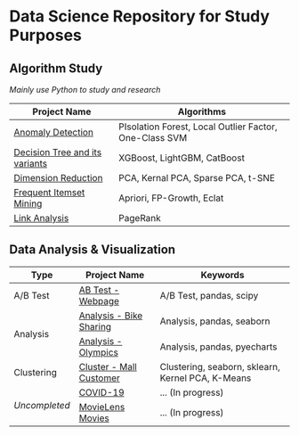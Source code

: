 # Data Science Repository for Study Purposes

## Algorithm Study

_Mainly use Python to study and research_

<table>
    <thead>
        <tr>
            <th>Project Name</th>
            <th>Algorithms</th>
        </tr>
    </thead>
    <tbody>
        <tr>
            <td><a href="https://github.com/vanity-lost/Data-Science/tree/main/Algorithms%20Study/Anomaly%20Detection">Anomaly Detection</a></td>
            <td>PIsolation Forest, Local Outlier Factor, One-Class SVM</td>
        </tr>
        <tr>
            <td><a href="https://github.com/vanity-lost/Data-Science/tree/main/Algorithms%20Study/Decision%20Tree%20and%20its%20variants">Decision Tree and its variants</a></td>
            <td>XGBoost, LightGBM, CatBoost</td>
        </tr>
        <tr>
            <td><a href="https://github.com/vanity-lost/Data-Science/tree/main/Algorithms%20Study/Dimension%20Reduction">Dimension Reduction</a></td>
            <td>PCA, Kernal PCA, Sparse PCA, t-SNE</td>
        </tr>
        <tr>
            <td><a href="https://github.com/vanity-lost/Data-Science/tree/main/Algorithms%20Study/Frequent%20Itemset%20Mining">Frequent Itemset Mining</a></td>
            <td>Apriori, FP-Growth, Eclat</td>
        </tr>
        <tr>
            <td><a href="https://github.com/vanity-lost/Data-Science/tree/main/Algorithms%20Study/Link%20Analysis">Link Analysis</a></td>
            <td>PageRank</td>
        </tr>
        <!-- <tr>
            <td rowspan=2><a href="...">...</a></td>
            <td>...</td>
        </tr>
        <tr>
            <td>...</td>
            <td><em>...</em></td>
        </tr> -->
    </tbody>
</table>

## Data Analysis & Visualization

<table>
    <thead>
        <tr>
            <th>Type</th>
            <th>Project Name</th>
            <th>Keywords</th>
        </tr>
    </thead>
    <tbody>
        <tr>
            <td>A/B Test</td>
            <td><a href="https://github.com/vanity-lost/Data-Science/tree/main/Data%20Analysis%20%26%20Visualization/AB%20Test%20-%20Webpage">AB Test - Webpage</a></td>
            <td>A/B Test, pandas, scipy</td>
        </tr>
        <tr>
             <td rowspan=2>Analysis</td>
            <td><a href="https://github.com/vanity-lost/Data-Science/tree/main/Data%20Analysis%20%26%20Visualization/Analysis%20-%20Bike%20Sharing">Analysis - Bike Sharing</a></td>
            <td>Analysis, pandas, seaborn</td>
        </tr>
        <tr>
            <td><a href="https://github.com/vanity-lost/Data-Science/tree/main/Data%20Analysis%20%26%20Visualization/Analysis%20-%20Olympics">Analysis - Olympics</a></td>
            <td>Analysis, pandas, pyecharts</td>
        </tr>
        <tr>
            <td>Clustering</td>
            <td><a href="https://github.com/vanity-lost/Data-Science/tree/main/Data%20Analysis%20%26%20Visualization/Cluster%20-%20Mall%20Customer">Cluster - Mall Customer</a></td>
            <td>Clustering, seaborn, sklearn, Kernel PCA, K-Means</td>
        </tr>
        <tr>
            <td rowspan=2><em>Uncompleted</em></td>
            <td><a href="...">COVID-19</a></td>
            <td>... (In progress)</td>
        </tr>
        <tr>
            <td><a href="...">MovieLens Movies</a></td>
            <td>... (In progress)</td>
        </tr>
    </tbody>
</table>
